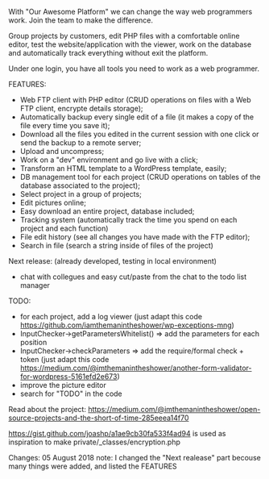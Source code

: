 With "Our Awesome Platform" we can change the way web programmers work. Join the team to make the difference.

Group projects by customers, edit PHP files with a comfortable online editor, test the website/application with the viewer, work on the database and automatically track everything without exit the platform.

Under one login, you have all tools you need to work as a web programmer.

FEATURES:
- Web FTP client with PHP editor (CRUD operations on files with a Web FTP client, encrypte details storage);
- Automatically backup every single edit of a file (it makes a copy of the file every time you save it);
- Download all the files you edited in the current session with one click or send the backup to a remote server;
- Upload and uncompress;
- Work on a "dev" environment and go live with a click;
- Transform an HTML template to a WordPress template, easily;
- DB management tool for each project (CRUD operations on tables of the database associated to the project);
- Select project in a group of projects;
- Edit pictures online;
- Easy download an entire project, database included;
- Tracking system (automatically track the time you spend on each project and each function)
- File edit history (see all changes you have made with the FTP editor);
- Search in file (search a string inside of files of the project)

Next release: (already developed, testing in local environment)
- chat with collegues and easy cut/paste from the chat to the todo list manager


TODO:
- for each project, add a log viewer (just adapt this code https://github.com/iamthemanintheshower/wp-exceptions-mng)
- InputChecker->getParametersWhitelist() => add the parameters for each position
- InputChecker->checkParameters => add the require/formal check + token (just adapt this code https://medium.com/@imthemanintheshower/another-form-validator-for-wordpress-5161efd2e673)
- improve the picture editor
- search for "TODO" in the code

Read about the project: https://medium.com/@imthemanintheshower/open-source-projects-and-the-short-of-time-285eeea14f70



https://gist.github.com/joashp/a1ae9cb30fa533f4ad94 is used as inspiration to make private/_classes/encryption.php


Changes:
05 August 2018 note: I changed the "Next realease" part becouse many things were added, and listed the FEATURES
